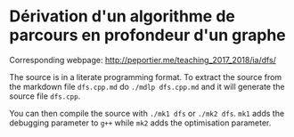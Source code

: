 # Dérivation d'un algorithme de parcours en profondeur d'un graphe

Corresponding webpage: http://peportier.me/teaching_2017_2018/ia/dfs/

The source is in a literate programming format. To extract the source from the markdown file `dfs.cpp.md` do `./mdlp dfs.cpp.md` and it will generate the source file `dfs.cpp`.

You can then compile the source with `./mk1 dfs` or `./mk2 dfs`. `mk1` adds the debugging parameter to `g++` while `mk2` adds the optimisation parameter.



